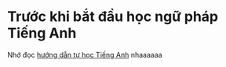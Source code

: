 # Trước khi bắt đầu học ngữ pháp Tiếng Anh

Nhớ đọc [hướng dẫn tự học Tiếng Anh](https://daihocmo.github.io/tieng-anh/) nhaaaaaa